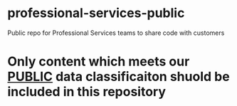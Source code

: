 # professional-services-public
Public repo for Professional Services teams to share code with customers

# Only content which meets our [PUBLIC](https://www.notion.so/sourcegraph/Data-Management-Policy-813c2f62396f4ad98813176cf7f15a62?pvs=4#20b89a8060274e2590e43995051ba825) data classificaiton shuold be included in this repository
